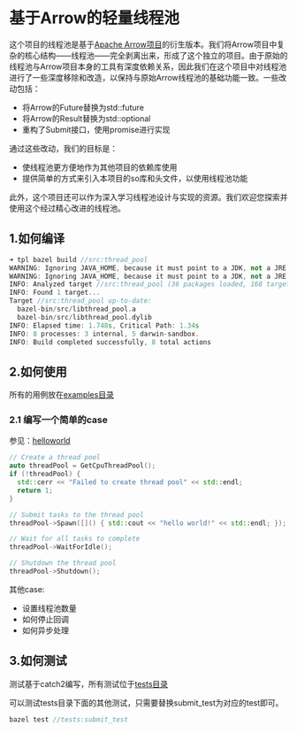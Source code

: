 # 基于Arrow的轻量线程池

这个项目的线程池是基于[Apache Arrow项目](https://github.com/apache/arrow)的衍生版本。我们将Arrow项目中复杂的核心结构——线程池——完全剥离出来，形成了这个独立的项目。由于原始的线程池与Arrow项目本身的工具有深度依赖关系，因此我们在这个项目中对线程池进行了一些深度移除和改造，以保持与原始Arrow线程池的基础功能一致。一些改动包括：

- 将Arrow的Future替换为std::future
- 将Arrow的Result替换为std::optional
- 重构了Submit接口，使用promise进行实现

通过这些改动，我们的目标是：

- 使线程池更方便地作为其他项目的依赖库使用
- 提供简单的方式来引入本项目的so库和头文件，以使用线程池功能

此外，这个项目还可以作为深入学习线程池设计与实现的资源。我们欢迎您探索并使用这个经过精心改进的线程池。

## 1.如何编译

```cpp
➜ tpl bazel build //src:thread_pool
WARNING: Ignoring JAVA_HOME, because it must point to a JDK, not a JRE.
WARNING: Ignoring JAVA_HOME, because it must point to a JDK, not a JRE.
INFO: Analyzed target //src:thread_pool (36 packages loaded, 168 targets configured).
INFO: Found 1 target...
Target //src:thread_pool up-to-date:
  bazel-bin/src/libthread_pool.a
  bazel-bin/src/libthread_pool.dylib
INFO: Elapsed time: 1.748s, Critical Path: 1.34s
INFO: 8 processes: 3 internal, 5 darwin-sandbox.
INFO: Build completed successfully, 8 total actions
```

## 2.如何使用

所有的用例放在[examples目录](./examples/)

### 2.1 编写一个简单的case

参见：[helloworld](./examples/hello_world.cc)

```cpp
// Create a thread pool
auto threadPool = GetCpuThreadPool();
if (!threadPool) {
  std::cerr << "Failed to create thread pool" << std::endl;
  return 1;
}

// Submit tasks to the thread pool
threadPool->Spawn([]() { std::cout << "hello world!" << std::endl; });

// Wait for all tasks to complete
threadPool->WaitForIdle();

// Shutdown the thread pool
threadPool->Shutdown();
```

其他case:

- 设置线程池数量
- 如何停止回调
- 如何异步处理

## 3.如何测试

测试基于catch2编写，所有测试位于[tests目录](./tests/)

可以测试tests目录下面的其他测试，只需要替换submit_test为对应的test即可。

```cpp
bazel test //tests:submit_test
```


